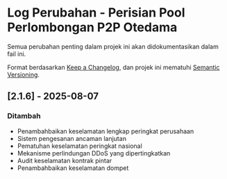 # Log Perubahan - Perisian Pool Perlombongan P2P Otedama

Semua perubahan penting dalam projek ini akan didokumentasikan dalam fail ini.

Format berdasarkan [Keep a Changelog](https://keepachangelog.com/),
dan projek ini mematuhi [Semantic Versioning](https://semver.org/spec/v2.0.0.html).

## [2.1.6] - 2025-08-07

### Ditambah
- Penambahbaikan keselamatan lengkap peringkat perusahaan
- Sistem pengesanan ancaman lanjutan
- Pematuhan keselamatan peringkat nasional
- Mekanisme perlindungan DDoS yang dipertingkatkan
- Audit keselamatan kontrak pintar
- Penambahbaikan keselamatan dompet
